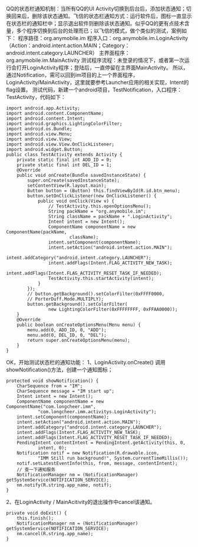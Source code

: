 QQ的状态栏通知机制：当所有QQ的UI Activity切换到后台后，添加状态通知；切换回来后，删除该状态通知。飞信的状态栏通知方式：运行软件后，图标一直显示在状态栏的通知栏中；显示退出软件则删除该状态通知。似乎QQ的更有点技术含量，多个程序切换到后台的处理而已；以飞信的模式，做个类似的测试，案例如下：
程序路径：org.anymobile.im
程序入口：org.anymobile.im.LoginActivity（Action：android.intent.action.MAIN；Category：android.intent.category.LAUNCHER）
主界面程序：org.anymobile.im.MainActivity
测试程序流程：未登录的情况下，或者第一次运行会打开LoginActivity程序；登陆后，一直停留在主界面MainActivity。
所以，通过Notification，需可以回到im项目的上一个界面程序，LoginActivity/MainActivity，这里就要参考Launcher应用的相关实现，Intent的flag设置。
测试代码，新建一个android项目，TestNotification，入口程序：TestActivity，代码如下：
```  
import android.app.Activity;
import android.content.ComponentName;
import android.content.Intent;
import android.graphics.LightingColorFilter;
import android.os.Bundle;
import android.view.Menu;
import android.view.View;
import android.view.View.OnClickListener;
import android.widget.Button;
public class TestActivity extends Activity {
	private static final int ADD_ID = 0;
	private static final int DEL_ID = 1;
	@Override
	public void onCreate(Bundle savedInstanceState) {
		super.onCreate(savedInstanceState);
		setContentView(R.layout.main);
		Button button = (Button) this.findViewById(R.id.btn_menu);
		button.setOnClickListener(new OnClickListener() {
			public void onClick(View v) {
				// TestActivity.this.openOptionsMenu();
				String packName = "org.anymobile.im";
				String className = packName + ".LoginActivity";
				Intent intent = new Intent();
				ComponentName componentName = new ComponentName(packName,
						className);
				intent.setComponent(componentName);
				intent.setAction("android.intent.action.MAIN");
				intent.addCategory("android.intent.category.LAUNCHER");
				intent.addFlags(Intent.FLAG_ACTIVITY_NEW_TASK);
				intent.addFlags(Intent.FLAG_ACTIVITY_RESET_TASK_IF_NEEDED);
				TestActivity.this.startActivity(intent);
			}
		});
		// button.getBackground().setColorFilter(0xFFFF0000,
		// PorterDuff.Mode.MULTIPLY);
		button.getBackground().setColorFilter(
				new LightingColorFilter(0xFFFFFFFF, 0xFFAA0000));
	}
	@Override
	public boolean onCreateOptionsMenu(Menu menu) {
		menu.add(0, ADD_ID, 0, "ADD");
		menu.add(0, DEL_ID, 0, "DEL");
		return super.onCreateOptionsMenu(menu);
	}
}
```
OK，开始测试状态栏的通知功能：
1、LoginActivity.onCreate() 调用showNotification()方法，创建一个通知图标；
```  
protected void showNotification() {
	CharSequence from = "IM";
	CharSequence message = "IM start up";
	Intent intent = new Intent();
	ComponentName componentName = new ComponentName("com.longcheer.imm",
			"com.longcheer.imm.activitys.LoginActivity");
	intent.setComponent(componentName);
	intent.setAction("android.intent.action.MAIN");
	intent.addCategory("android.intent.category.LAUNCHER");
	intent.addFlags(Intent.FLAG_ACTIVITY_NEW_TASK);
	intent.addFlags(Intent.FLAG_ACTIVITY_RESET_TASK_IF_NEEDED);
	PendingIntent contentIntent = PendingIntent.getActivity(this, 0,
			intent, 0);
	Notification notif = new Notification(R.drawable.icon,
			"IMM Still run background!", System.currentTimeMillis());
	notif.setLatestEventInfo(this, from, message, contentIntent);
	// 查一下通知服务
	NotificationManager nm = (NotificationManager) getSystemService(NOTIFICATION_SERVICE);
	nm.notify(R.string.app_name, notif);
}
```
2、在LoginActivity / MainAcitivity的退出操作中cancel该通知。
```  
private void doExit() {
	this.finish();
	NotificationManager nm = (NotificationManager) getSystemService(NOTIFICATION_SERVICE);
	nm.cancel(R.string.app_name);
}
```